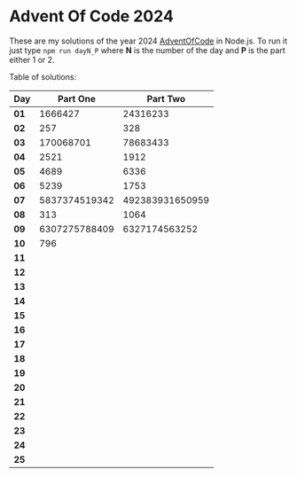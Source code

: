# Advent Of Code 2024
These are my solutions of the year 2024 [AdventOfCode](https://adventofcode.com/2024) in Node.js.
To run it just type `npm run dayN_P` where **N** is the number of the day and **P** is the part either 1 or 2.

Table of solutions:

| Day    | Part One      | Part Two        |
|--------|---------------|-----------------|
| **01** | 1666427       | 24316233        |
| **02** | 257           | 328             |
| **03** | 170068701     | 78683433        |
| **04** | 2521          | 1912            |
| **05** | 4689          | 6336            |
| **06** | 5239          | 1753            |
| **07** | 5837374519342 | 492383931650959 |
| **08** | 313           | 1064            |
| **09** | 6307275788409 | 6327174563252   |
| **10** | 796           |                 |
| **11** |               |                 |
| **12** |               |                 |
| **13** |               |                 |
| **14** |               |                 |
| **15** |               |                 |
| **16** |               |                 |
| **17** |               |                 |
| **18** |               |                 |
| **19** |               |                 |
| **20** |               |                 |
| **21** |               |                 |
| **22** |               |                 |
| **23** |               |                 |
| **24** |               |                 |
| **25** |               |                 |
